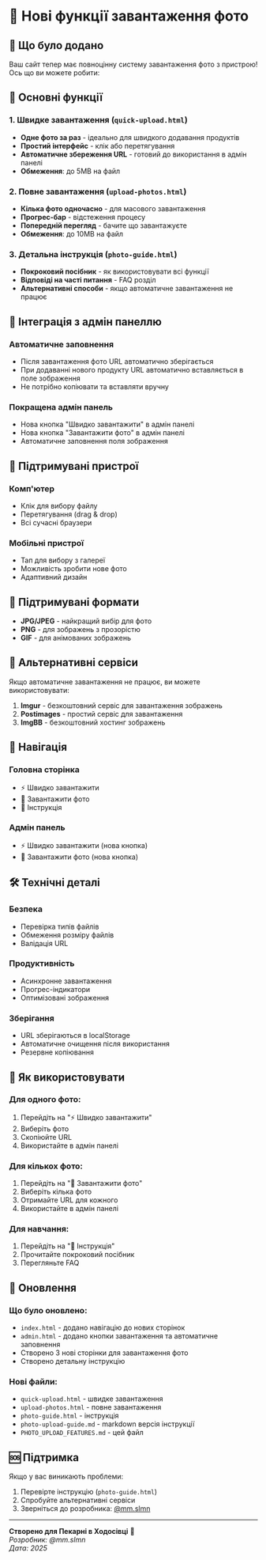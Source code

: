 # 📸 Нові функції завантаження фото

## 🎉 Що було додано

Ваш сайт тепер має повноцінну систему завантаження фото з пристрою! Ось що ви можете робити:

## 🚀 Основні функції

### 1. Швидке завантаження (`quick-upload.html`)
- **Одне фото за раз** - ідеально для швидкого додавання продуктів
- **Простий інтерфейс** - клік або перетягування
- **Автоматичне збереження URL** - готовий до використання в адмін панелі
- **Обмеження**: до 5MB на файл

### 2. Повне завантаження (`upload-photos.html`)
- **Кілька фото одночасно** - для масового завантаження
- **Прогрес-бар** - відстеження процесу
- **Попередній перегляд** - бачите що завантажуєте
- **Обмеження**: до 10MB на файл

### 3. Детальна інструкція (`photo-guide.html`)
- **Покроковий посібник** - як використовувати всі функції
- **Відповіді на часті питання** - FAQ розділ
- **Альтернативні способи** - якщо автоматичне завантаження не працює

## 🔗 Інтеграція з адмін панеллю

### Автоматичне заповнення
- Після завантаження фото URL автоматично зберігається
- При додаванні нового продукту URL автоматично вставляється в поле зображення
- Не потрібно копіювати та вставляти вручну

### Покращена адмін панель
- Нова кнопка "Швидко завантажити" в адмін панелі
- Нова кнопка "Завантажити фото" в адмін панелі
- Автоматичне заповнення поля зображення

## 📱 Підтримувані пристрої

### Комп'ютер
- Клік для вибору файлу
- Перетягування (drag & drop)
- Всі сучасні браузери

### Мобільні пристрої
- Тап для вибору з галереї
- Можливість зробити нове фото
- Адаптивний дизайн

## 🎨 Підтримувані формати

- **JPG/JPEG** - найкращий вибір для фото
- **PNG** - для зображень з прозорістю  
- **GIF** - для анімованих зображень

## 🔧 Альтернативні сервіси

Якщо автоматичне завантаження не працює, ви можете використовувати:

1. **Imgur** - безкоштовний сервіс для завантаження зображень
2. **Postimages** - простий сервіс для завантаження
3. **ImgBB** - безкоштовний хостинг зображень

## 📍 Навігація

### Головна сторінка
- ⚡ Швидко завантажити
- 📸 Завантажити фото  
- 📖 Інструкція

### Адмін панель
- ⚡ Швидко завантажити (нова кнопка)
- 📸 Завантажити фото (нова кнопка)

## 🛠️ Технічні деталі

### Безпека
- Перевірка типів файлів
- Обмеження розміру файлів
- Валідація URL

### Продуктивність
- Асинхронне завантаження
- Прогрес-індикатори
- Оптимізовані зображення

### Зберігання
- URL зберігаються в localStorage
- Автоматичне очищення після використання
- Резервне копіювання

## 🎯 Як використовувати

### Для одного фото:
1. Перейдіть на "⚡ Швидко завантажити"
2. Виберіть фото
3. Скопіюйте URL
4. Використайте в адмін панелі

### Для кількох фото:
1. Перейдіть на "📸 Завантажити фото"
2. Виберіть кілька фото
3. Отримайте URL для кожного
4. Використайте в адмін панелі

### Для навчання:
1. Перейдіть на "📖 Інструкція"
2. Прочитайте покроковий посібник
3. Перегляньте FAQ

## 🔄 Оновлення

### Що було оновлено:
- `index.html` - додано навігацію до нових сторінок
- `admin.html` - додано кнопки завантаження та автоматичне заповнення
- Створено 3 нові сторінки для завантаження фото
- Створено детальну інструкцію

### Нові файли:
- `quick-upload.html` - швидке завантаження
- `upload-photos.html` - повне завантаження  
- `photo-guide.html` - інструкція
- `photo-upload-guide.md` - markdown версія інструкції
- `PHOTO_UPLOAD_FEATURES.md` - цей файл

## 🆘 Підтримка

Якщо у вас виникають проблеми:
1. Перевірте інструкцію (`photo-guide.html`)
2. Спробуйте альтернативні сервіси
3. Зверніться до розробника: [@mm.slmn](https://t.me/mm.slmn)

---

**Створено для Пекарні в Ходосівці** 🥖  
*Розробник: @mm.slmn*  
*Дата: 2025*

